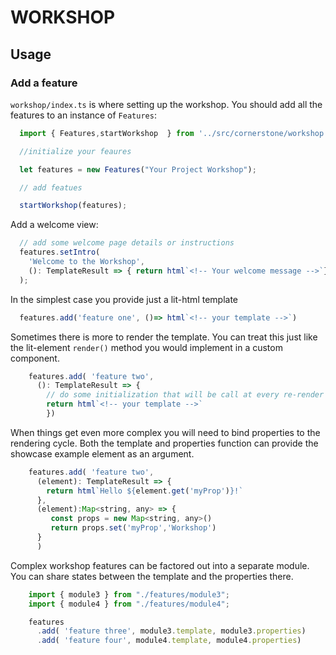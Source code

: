 # WORKSHOP

## Usage

### Add a feature

`workshop/index.ts` is where setting up the workshop. You should add all the features to an instance of `Features`:
```javascript
  import { Features,startWorkshop  } from '../src/cornerstone/workshop';

  //initialize your feaures

  let features = new Features("Your Project Workshop");

  // add featues

  startWorkshop(features);
```

Add a welcome view:
```javascript
  // add some welcome page details or instructions
  features.setIntro(
    'Welcome to the Workshop',
    (): TemplateResult => { return html`<!-- Your welcome message -->`}
  );
```

In the simplest case you provide just a lit-html template
```javascript
  features.add('feature one', ()=> html`<!-- your template -->`)
```

Sometimes there is more to render the template. You can treat this just like the lit-element `render()` method you would implement in a custom component.
```javascript
    features.add( 'feature two',
      (): TemplateResult => {
        // do some initialization that will be call at every re-render
        return html`<!-- your template -->`
        })
```

When things get even more complex you will need to bind properties to the rendering cycle. Both the template and properties function can provide the showcase example element as an argument.
```javascript
    features.add( 'feature two',
      (element): TemplateResult => {
        return html`Hello ${element.get('myProp')}!`
      },
      (element):Map<string, any> => {
         const props = new Map<string, any>()
         return props.set('myProp','Workshop')
      }
      )
```



Complex workshop features can be factored out into a separate module. You can share states between the template and the properties there.
```javascript
    import { module3 } from "./features/module3";
    import { module4 } from "./features/module4";

    features
      .add( 'feature three', module3.template, module3.properties)
      .add( 'feature four', module4.template, module4.properties)
```
